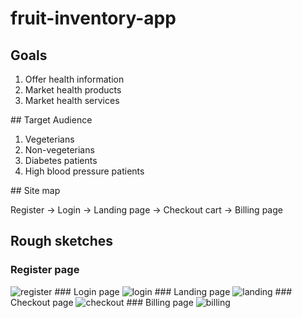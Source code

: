 # fruit-inventory-app
## Goals
<ol>
    <li>Offer health information</li>
    <li>Market health products</li>
    <li>Market health services</li>
</ol>
## Target Audience
<ol>
  <li>Vegeterians</li>
  <li>Non-vegeterians</li>
  <li>Diabetes patients</li>
  <li>High blood pressure patients</li>
</ol>
## Site map

Register -> Login -> Landing page -> Checkout cart -> Billing page

## Rough sketches
### Register page
<img alt="register"/>
### Login page
<img alt="login"/>
### Landing page
<img alt="landing"/>
### Checkout page
<img alt="checkout"/>
### Billing page
<img alt="billing"/>
